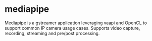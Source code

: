 # mediapipe
Mediapipe is a gstreamer application leveraging vaapi and OpenCL to support common IP camera usage cases. Supports video capture, recording, streaming and pre/post processing.
